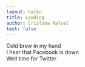 ```yaml
---
layout: haiku
title: Loading
author: Crislana Rafael
test: false
---
```


Cold brew in my hand<br>
I hear that Facebook is down<br>
Well time for Twitter<br>

